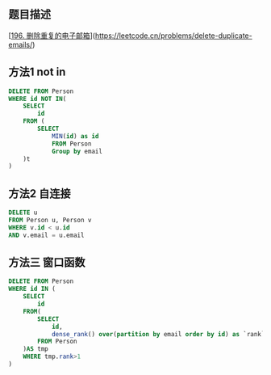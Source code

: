 ## 题目描述

[[196. 删除重复的电子邮箱](https://leetcode.cn/problems/delete-duplicate-emails/)](https://leetcode.cn/problems/delete-duplicate-emails/)

## 方法1 not in

```sql
DELETE FROM Person
WHERE id NOT IN(
    SELECT
        id
    FROM (
        SELECT
            MIN(id) as id
            FROM Person
            Group by email
    )t
)

```

## 方法2 自连接

```sql
DELETE u
FROM Person u, Person v
WHERE v.id < u.id
AND v.email = u.email
```

## 方法三 窗口函数

```sql
DELETE FROM Person
WHERE id IN (
    SELECT 
        id
    FROM(
        SELECT
            id,
            dense_rank() over(partition by email order by id) as `rank`
        FROM Person
    )AS tmp
    WHERE tmp.rank>1
)
```

